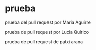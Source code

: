 # prueba
prueba del pull request por Maria Aguirre

prueba de pull request por Lucia Quirico

prueba de pull request de patxi arana 